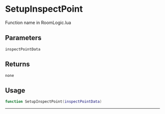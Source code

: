 # SetupInspectPoint
Function name in RoomLogic.lua
## Parameters
`inspectPointData`
## Returns
`none`
## Usage
```lua
function SetupInspectPoint(inspectPointData)
```
---
